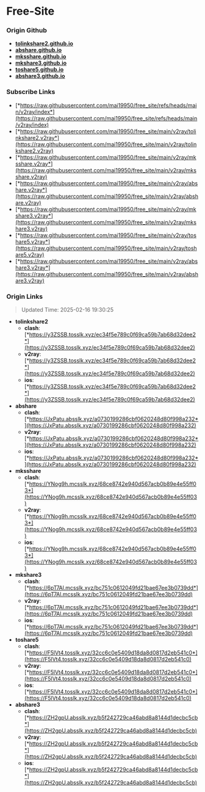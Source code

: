 # Free-Site

### Origin Github

- [**tolinkshare2.github.io**](https://github.com/tolinkshare2/tolinkshare2.github.io)
- [**abshare.github.io**](https://github.com/abshare/abshare.github.io)
- [**mksshare.github.io**](https://github.com/mksshare/mksshare.github.io)
- [**mkshare3.github.io**](https://github.com/mkshare3/mkshare3.github.io)
- [**toshare5.github.io**](https://github.com/toshare5/toshare5.github.io)
- [**abshare3.github.io**](https://github.com/abshare3/abshare3.github.io)

### Subscribe Links

- [*https://raw.githubusercontent.com/mai19950/free_site/refs/heads/main/v2ray/index*](https://raw.githubusercontent.com/mai19950/free_site/refs/heads/main/v2ray/index)
- [*https://raw.githubusercontent.com/mai19950/free_site/main/v2ray/tolinkshare2.v2ray*](https://raw.githubusercontent.com/mai19950/free_site/main/v2ray/tolinkshare2.v2ray)
- [*https://raw.githubusercontent.com/mai19950/free_site/main/v2ray/mksshare.v2ray*](https://raw.githubusercontent.com/mai19950/free_site/main/v2ray/mksshare.v2ray)
- [*https://raw.githubusercontent.com/mai19950/free_site/main/v2ray/abshare.v2ray*](https://raw.githubusercontent.com/mai19950/free_site/main/v2ray/abshare.v2ray)
- [*https://raw.githubusercontent.com/mai19950/free_site/main/v2ray/mkshare3.v2ray*](https://raw.githubusercontent.com/mai19950/free_site/main/v2ray/mkshare3.v2ray)
- [*https://raw.githubusercontent.com/mai19950/free_site/main/v2ray/toshare5.v2ray*](https://raw.githubusercontent.com/mai19950/free_site/main/v2ray/toshare5.v2ray)
- [*https://raw.githubusercontent.com/mai19950/free_site/main/v2ray/abshare3.v2ray*](https://raw.githubusercontent.com/mai19950/free_site/main/v2ray/abshare3.v2ray)

### Origin Links

> Updated Time: 2025-02-16 19:30:25

- **tolinkshare2**
  - **clash**: [*https://y3ZSSB.tosslk.xyz/ec34f5e789c0f69ca59b7ab68d32dee2*](https://y3ZSSB.tosslk.xyz/ec34f5e789c0f69ca59b7ab68d32dee2)
  - **v2ray**: [*https://y3ZSSB.tosslk.xyz/ec34f5e789c0f69ca59b7ab68d32dee2*](https://y3ZSSB.tosslk.xyz/ec34f5e789c0f69ca59b7ab68d32dee2)
  - **ios**: [*https://y3ZSSB.tosslk.xyz/ec34f5e789c0f69ca59b7ab68d32dee2*](https://y3ZSSB.tosslk.xyz/ec34f5e789c0f69ca59b7ab68d32dee2)
- **abshare**
  - **clash**: [*https://JxPatu.absslk.xyz/a0730199286cbf0620248d80f998a232*](https://JxPatu.absslk.xyz/a0730199286cbf0620248d80f998a232)
  - **v2ray**: [*https://JxPatu.absslk.xyz/a0730199286cbf0620248d80f998a232*](https://JxPatu.absslk.xyz/a0730199286cbf0620248d80f998a232)
  - **ios**: [*https://JxPatu.absslk.xyz/a0730199286cbf0620248d80f998a232*](https://JxPatu.absslk.xyz/a0730199286cbf0620248d80f998a232)
- **mksshare**
  - **clash**: [*https://YNog9h.mcsslk.xyz/68ce8742e940d567acb0b89e4e55ff03*](https://YNog9h.mcsslk.xyz/68ce8742e940d567acb0b89e4e55ff03)
  - **v2ray**: [*https://YNog9h.mcsslk.xyz/68ce8742e940d567acb0b89e4e55ff03*](https://YNog9h.mcsslk.xyz/68ce8742e940d567acb0b89e4e55ff03)
  - **ios**: [*https://YNog9h.mcsslk.xyz/68ce8742e940d567acb0b89e4e55ff03*](https://YNog9h.mcsslk.xyz/68ce8742e940d567acb0b89e4e55ff03)
- **mkshare3**
  - **clash**: [*https://6pT7Al.mcsslk.xyz/bc751c0612049fd21bae67ee3b0739dd*](https://6pT7Al.mcsslk.xyz/bc751c0612049fd21bae67ee3b0739dd)
  - **v2ray**: [*https://6pT7Al.mcsslk.xyz/bc751c0612049fd21bae67ee3b0739dd*](https://6pT7Al.mcsslk.xyz/bc751c0612049fd21bae67ee3b0739dd)
  - **ios**: [*https://6pT7Al.mcsslk.xyz/bc751c0612049fd21bae67ee3b0739dd*](https://6pT7Al.mcsslk.xyz/bc751c0612049fd21bae67ee3b0739dd)
- **toshare5**
  - **clash**: [*https://F5lVt4.tosslk.xyz/32cc6c0e5409d18da8d0817d2eb541c0*](https://F5lVt4.tosslk.xyz/32cc6c0e5409d18da8d0817d2eb541c0)
  - **v2ray**: [*https://F5lVt4.tosslk.xyz/32cc6c0e5409d18da8d0817d2eb541c0*](https://F5lVt4.tosslk.xyz/32cc6c0e5409d18da8d0817d2eb541c0)
  - **ios**: [*https://F5lVt4.tosslk.xyz/32cc6c0e5409d18da8d0817d2eb541c0*](https://F5lVt4.tosslk.xyz/32cc6c0e5409d18da8d0817d2eb541c0)
- **abshare3**
  - **clash**: [*https://ZH2gpU.absslk.xyz/b5f242729ca46abd8a8144d1decbc5cb*](https://ZH2gpU.absslk.xyz/b5f242729ca46abd8a8144d1decbc5cb)
  - **v2ray**: [*https://ZH2gpU.absslk.xyz/b5f242729ca46abd8a8144d1decbc5cb*](https://ZH2gpU.absslk.xyz/b5f242729ca46abd8a8144d1decbc5cb)
  - **ios**: [*https://ZH2gpU.absslk.xyz/b5f242729ca46abd8a8144d1decbc5cb*](https://ZH2gpU.absslk.xyz/b5f242729ca46abd8a8144d1decbc5cb)
